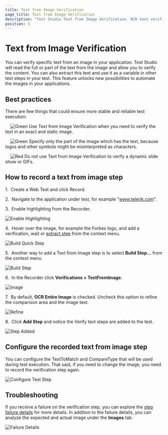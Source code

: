 ```yaml
---
title: Text from Image Verification
page_title: Text from Image Verification
description: "Test Studio Text from Image Verification. OCR text verification. Verify text from an image in Test Studio test run."
position: 5
---
```


# Text from Image Verification

You can verify specific text from an image in your application. Test Studio will read the full or part of the text from the image and allow you to verify the content. You can also extract this text and use it as a variable in other test steps in your test. This feature unlocks new possibilities to automate the images in your applications.

## Best practices

There are few things that could ensure more stable and reliable test execution:

&nbsp; &nbsp; ![Green][1] Use Text from Image Verification when you need to verify the text in an exact and static image.

&nbsp; &nbsp; ![Green][1] Specify only the part of the image which has the text, because logos and other symbols might be misinterpreted as characters.

&nbsp; &nbsp; ![Red][2] Do not use Text from Image Verification to verify a dynamic slide show or GIFs.

## How to record a text from image step

1.&nbsp; Create a Web Test and click Record.

2.&nbsp; Navigate to the application under test, for example "www.telerik.com".

3.&nbsp; Enable highlighting from the Recorder.

![Enable Highlighting][3]

4.&nbsp; Hover over the image, for example the Forbes logo, and add a verification, wait or <a href="/features/recorder/verifications/extraction" target="_blank">extract step</a> from the context menu.

![Build Quick Step][4]

5.&nbsp; Another way to add a Text from Image step is to select **Build Step...** from the context menu.

![Build Step][5]

6.&nbsp; In the Recorder click **Verifications > TextFromImage**.

![Image][6]

7.&nbsp; By default, **OCR Entire Image** is checked. Uncheck this option to refine the comparison area and the image text.

![Refine][7]

8.&nbsp; Click **Add Step** and notice the Verify text steps are added to the test.

![Step Added][8]

## Configure the recorded text from image step

You can configure the TextToMatch and CompareType that will be used during test execution. That said, if you need to change the image, you need to record the verification step again.

![Configure Test Step][9]

## Troubleshooting

If you receive a failure on the verification step, you can explore the <a href="/general-information/test-results/step-failure-details" target="_blank">step failure details</a> for more details. In addition to the failure details, you can analyze the expected and actual image under the **Images** tab.

![Failure Details][10]

[1]: /img/features/recorder/verifications/text-from-image/fig1.png
[2]: /img/features/recorder/verifications/text-from-image/fig2.png
[3]: /img/features/recorder/verifications/text-from-image/fig3.png
[4]: /img/features/recorder/verifications/text-from-image/fig4.png
[5]: /img/features/recorder/verifications/text-from-image/fig5.png
[6]: /img/features/recorder/verifications/text-from-image/fig6.png
[7]: /img/features/recorder/verifications/text-from-image/fig7.png
[8]: /img/features/recorder/verifications/text-from-image/fig8.png
[9]: /img/features/recorder/verifications/text-from-image/fig9.png
[10]: /img/features/recorder/verifications/text-from-image/fig10.png
